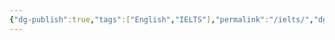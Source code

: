 ```yaml
---
{"dg-publish":true,"tags":["English","IELTS"],"permalink":"/ielts/","dgPassFrontmatter":true,"created":"","updated":""}
---
```



